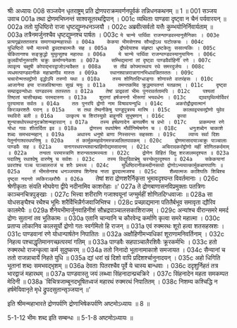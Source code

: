 श्रीः
अध्यायः 008
सञ्जयेन धृतराष्ट्रम् प्रति द्रोणपराक्रमवर्णनपूर्वकं तन्निधनकथनम् ॥ 1 ॥
001	सञ्जय उवाच 
001a	तथा द्रोणमभिघ्नन्तं साश्वसूतरथद्विपान् ।
001c	व्यथिताः पाण्डवा दृष्ट्वा न चैनं पर्यवारयन् ॥
002a	ततो युधिष्ठिरो राजा धृष्टद्युम्नधनञ्जयौ ।
002c	अब्रवीत्सर्वतो यत्तैः कुम्भयोनिर्निवार्यताम् ॥
003a	तत्रैनमर्जुनश्चैव धृष्टद्युम्नश्च पार्षतः ।
003c	`ये चान्ये पार्थिवा राजन्पाण्डवस्यानुसैनिकाः ।
003e	प्रत्यगृह्णंस्ततस्तत्र समागच्छन्महारथाः ॥
004a	केकया भीमसेनश्च सौभद्रोऽथ घटोत्कचः ।
004c	युधिष्ठिरो यमौ मात्स्यो द्रुपदश्चात्मजैः सह ॥
005a	द्रौपदेयाश्च संहृष्टा धृष्टकेतुः ससात्यकिः ।
005c	चेकितानश्च सङ्क्रुद्धो युयुत्सुश्च महारथः ॥
006a	ये चान्ये पार्थिवा राजन्पाण्डवस्यानुयायिनः ।
006c	कुलवीर्यानुरूपाणि चक्रुः कर्माण्यनेकशः ॥
007a	सम्भिद्यमानां तां दृष्ट्वा पाण्डवैर्वाहिनीं रणे ।
007c	व्यावृत्य चक्षुषी कोपाद्भारद्वाजोऽन्ववैक्षत ॥
008a	स तीव्रं कोपमास्थाय रथे समरदुर्जयः ।
008c	व्यधमत्पाण्डवानीकं महाभ्राणीव मारुतः ॥
009a	रथानश्वान्नरान्नागानभिधावन्नितस्ततः ।
009c	चचारोन्मत्तवद्द्रोणो वृद्धोऽपि तरुणो यथा ॥
010a	तस्य शोणितदिग्धाङ्गाः शोणास्ते वातरंहसः ।
010c	आजानेया हया राजन्नविश्रान्ताः सुखं ययुः ॥
011a	तमन्तकमिव क्रुद्धमापतन्तं यतव्रतम् ।
011c	दृष्ट्वा सम्प्राद्रवन्योधाः पाण्डवस्य ततस्ततः ॥
012a	तेषां प्राद्रवतां भीमः पुनरावर्ततामपि ।
012c	पश्यतां तिष्ठतां चासीच्छब्दः परमदारुणः ॥
013a	शूराणां हर्षजननो भीरूणां भयवर्धनः ।
013c	द्यावापृथिव्योर्विवरं पूरयामास सर्वतः ॥
014a	ततः पुनरपि द्रोणो नाम विश्रावयन्युधि ।
014c	अकरोद्रौद्रमात्मानं किरञ्छरशतैः परान् ॥
015a	स तथा तेष्वनीकेषु पाण्डुपुत्रस्य मारिष ।
015c	कालवद्व्यचरद्द्रोणो युवेव स्थविरो बली ॥
016a	उत्कृत्य च शिरांस्युग्रो बाहूनपि सुभूषणान् ।
016c	कृत्वा शून्यान्रथोपस्थानुदक्रोशन्महारवान् ॥
017a	तस्य हर्षप्रणादेन बाणवर्षेण च प्रभो ।
017c	प्राकम्पन्त रणे योधा गावः शीतार्दिता इव ॥
018a	द्रोणस्य रथघोषेण मौर्वीनिष्पेषणेन च ।
018c	धनुःशब्देन चाकाशे शब्दः समभवन्महान् ॥
019a	अथास्य धनुषो बाणा निस्सरन्तः सहस्रशः ।
019c	व्याप्य सर्वा दिशः पेतुर्नागाश्वरथपत्तिषु ॥
020a	तं कार्मुकमहावेगमस्त्रज्वलितपावकम् ।
020c	द्रोणमासादयाञ्चक्रुः पाञ्चालाः पाण्डवैः सह ॥
021a	सनागरथपत्त्यश्वान्प्राहिणोद्यमसादनम् ।
021c	अचिरादकरोद्द्रोणो महीं शोणितकर्दमाम् ॥
022a	तन्वता परमास्त्राणि शरान्सततमस्यता ।
022c	द्रोणेन विहितं दिक्षु शरजालमदृश्यत ॥
023a	पदातिषु रथाश्वेषु वारणेषु च सर्वशः ।
023c	तस्य विद्युदिवाभ्रेषु चरन्केतुरदृश्यत ॥
024a	सकेकयानां प्रवरांश्च पञ्च पाञ्चालराजं च शरैः प्रमथ्य ।
024c	युधिष्ठिरानीकमदीनसत्वो द्रोणोऽभ्ययात्कार्मुकबाणपाणिः ॥
025a	तं भीमसेनश्च धनञ्जयश्च शिनेश्च नप्ता द्रुपदात्मजश्च ।
025c	शैब्यात्मजः काशिपतिः शिबिश्च दृष्ट्वा नदन्तो व्यकिरञ्छरौघैः ॥
026a	`तेषां शरा द्रोणशरैर्निकृत्ता भूमावदृश्यन्त विवर्तमानाः ।
026c	श्रेणीकृताः संयति मोघवेगा द्वीपे नदीनामिव काशरोहाः ॥'
027a	ते द्रोणबाणासनविप्रमुक्ताः पतत्रिणः काञ्चनचित्रपुङ्खाः ।
027c	भित्त्वा शरीराणि गजाश्वयूनां जग्मुर्महीं शोणितदिग्धवाजाः ॥
028a	सा योधसङ्घैश्च रथैश्च भूमिः शरैर्विभिन्नैर्गजवाजिभिश्च ।
028c	प्रच्छाद्यमाना पतितैर्बभूव समावृता द्यौरिव कालमेघैः ॥
029a	शैनेयभीमार्जुनवाहिनीशं सौभ्रद्रपाञ्चालसकाशिराजम् ।
029c	अन्यांश्च वीरान्समरे ममर्द द्रोणः सुतानां तव भूतिकामः ॥
030a	एतानि चान्यानि च कौरवेन्द्र कर्माणि कृत्वा समरे महात्मा ।
030c	प्रताप्य लोकानिव कालसूर्यो द्रोणो गतः स्वर्गमितो हि राजन् ॥
031a	एवं रुक्मरथः शूरो हत्वा शतसहस्रशः ।
031c	पाण्डवानां रणे योधान्पार्षतेन निपातितः ॥
032a	अक्षौहिणीमभ्यधिकां शूराणामनिवर्तिनाम् ।
032c	निहत्य पश्चाद्धृतिमानगच्छत्परमां गतिम् ॥
033a	पाण्डवैः सहपाञ्चालैरशिवैः क्रूरकर्मभिः ।
033c	हतो रुक्मरथो राजन्कृत्वा कर्म सुदुष्करम् ॥
034a	ततो निनादो भूतानामाकाशे समजायत ।
034c	सैन्यानां च ततो राजन्नाचार्ये निहते युधि ॥
035a	द्यां धरां खं दिशो वापि प्रदिशर्श्चानुनादयन् ।
035c	अहो धिगिति भूतानां शब्दः समभवद्भृशम् ॥
036a	देवताः पितरश्चैव पूर्वे ये चास्य बान्धवाः ।
036c	ददृशुर्निहतं तत्र भारद्वाजं महारथम् ॥
037a	पाण्डवास्तु जयं लब्ध्वा सिंहनादान्प्रचक्रिरे ।
037c	सिंहनादेन महता समकम्पत मेदिनी ॥
038a	`विचित्रजाम्बूनदभूषितध्वजं महारथं रुक्मरथं निपातितम् ।
038c	निशम्य कश्चिद्धि न हर्षमेयिवानृते मृधे द्रुपदसुतान्सृञ्जयान्  ॥'

इति श्रीमन्महाभारते द्रोणपर्वणि द्रोणाभिषेकपर्वणि अष्टमोऽध्यायः ॥ 8 ॥

5-1-12 भीमः शब्द इति सम्बन्धः ॥ 5-1-8 अष्टमोऽध्यायः ॥
